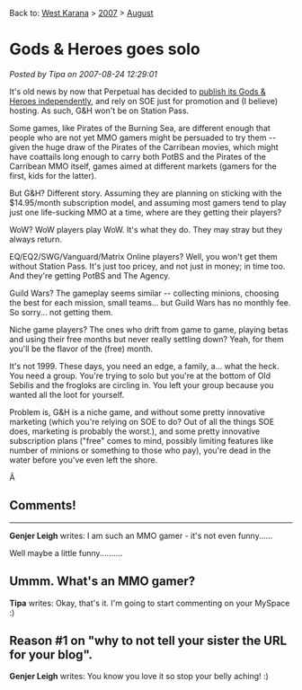 Back to: [West Karana](/posts/westkarana.md) > [2007](/posts/2007/westkarana.md) > [August](./westkarana.md)
# Gods & Heroes goes solo

*Posted by Tipa on 2007-08-24 12:29:01*

It's old news by now that Perpetual has decided to [publish its Gods & Heroes independently](http://kotaku.com/gaming/soe-takes-backseat/perpetual-publishing-gods--heroes-alone-290432.php), and rely on SOE just for promotion and (I believe) hosting. As such, G&H won't be on Station Pass.

Some games, like Pirates of the Burning Sea, are different enough that people who are not yet MMO gamers might be persuaded to try them -- given the huge draw of the Pirates of the Carribean movies, which might have coattails long enough to carry both PotBS and the Pirates of the Carribean MMO itself, games aimed at different markets (gamers for the first, kids for the latter).

But G&H? Different story. Assuming they are planning on sticking with the $14.95/month subscription model, and assuming most gamers tend to play just one life-sucking MMO at a time, where are they getting their players?

WoW? WoW players play WoW. It's what they do. They may stray but they always return.

EQ/EQ2/SWG/Vanguard/Matrix Online players? Well, you won't get them without Station Pass. It's just too pricey, and not just in money; in time too. And they're getting PotBS and The Agency.

Guild Wars? The gameplay seems similar -- collecting minions, choosing the best for each mission, small teams... but Guild Wars has no monthly fee. So sorry... not getting them.

Niche game players? The ones who drift from game to game, playing betas and using their free months but never really settling down? Yeah, for them you'll be the flavor of the (free) month.

It's not 1999. These days, you need an edge, a family, a... what the heck. You need a group. You're trying to solo but you're at the bottom of Old Sebilis and the frogloks are circling in. You left your group because you wanted all the loot for yourself.

Problem is, G&H is a niche game, and without some pretty innovative marketing (which you're relying on SOE to do? Out of all the things SOE does, marketing is probably the worst.), and some pretty innovative subscription plans ("free" comes to mind, possibly limiting features like number of minions or something to those who pay), you're dead in the water before you've even left the shore.

Â 
## Comments!
---
**Genjer Leigh** writes: I am such an MMO gamer - it's not even funny......


Well maybe a little funny..........


Ummm. What's an MMO gamer?
---
**Tipa** writes: Okay, that's it. I'm going to start commenting on your MySpace :)

Reason #1 on "why to not tell your sister the URL for your blog".
---
**Genjer Leigh** writes: You know you love it so stop your belly aching! :)
